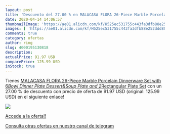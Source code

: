 ```yaml
---
layout: post
title: 'Descuento del 27.00 % en MALACASA FLORA 26-Piece Marble Porcelain'
date: 2020-04-14 14:06:57
thumbnailImage: 'https://ae01.alicdn.com/kf/H525ec531755c443fa3dfb88e252ddd80j/MALACASA-FLORA-26-Piece-Marble-Porcelain-Dinnerware-Set-with-6-Bowl-Dinner-Plate-Dessert-Soup-Plate.jpg_350x350._SL200_.jpg'
images: [ 'https://ae01.alicdn.com/kf/H525ec531755c443fa3dfb88e252ddd80j/MALACASA-FLORA-26-Piece-Marble-Porcelain-Dinnerware-Set-with-6-Bowl-Dinner-Plate-Dessert-Soup-Plate.jpg_350x350._SL200_.jpg' ]
comments: true
category: ofertas
author: ring
slug: 4000195130818
description:
actualPrice: 91.97 USD
comparePrice: 125.99 USD
inStock: true
---
```


Tienes [MALACASA FLORA 26-Piece Marble Porcelain Dinnerware Set with 6*Bowl Dinner Plate Dessert&Soup Plate and 2*Rectangular Plate Set](https://www.amazon.com/dp/4000195130818/?tag=redken08-20) con un 27.00 % de descuento con precio de oferta de 91.97 USD (original: 125.99 USD) en el siguiente enlace!

[![](https://ae01.alicdn.com/kf/H525ec531755c443fa3dfb88e252ddd80j/MALACASA-FLORA-26-Piece-Marble-Porcelain-Dinnerware-Set-with-6-Bowl-Dinner-Plate-Dessert-Soup-Plate.jpg_350x350._SL200_.jpg)](https://www.amazon.com/dp/4000195130818/?tag=redken08-20)

[Accede a la oferta!!](https://www.amazon.com/dp/4000195130818/?tag=redken08-20)

[Consulta otras ofertas en nuestro canal de telegram](https://t.me/s/ofertas25)
